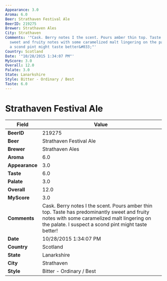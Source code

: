 ```yaml
---
Appearance: 3.0
Aroma: 6.0
Beer: Strathaven Festival Ale
BeerID: 219275
Brewer: Strathaven Ales
City: Strathaven
Comments: '"Cask. Berry notes I the scent. Pours amber thin top. Taste has predominantly
  sweet and fruity notes with some caramelized malt lingering on the palate. I suspect
  a scond pint might taste better&#033;"'
Country: Scotland
Date: '"10/28/2015 1:34:07 PM"'
MyScore: 3.0
Overall: 12.0
Palate: 3.0
State: Lanarkshire
Style: Bitter - Ordinary / Best
Taste: 6.0
---
```


# Strathaven Festival Ale

| Field         | Value |
|---------------|-------|
| **BeerID** | 219275 |
| **Beer** | Strathaven Festival Ale |
| **Brewer** | Strathaven Ales |
| **Aroma** | 6.0 |
| **Appearance** | 3.0 |
| **Taste** | 6.0 |
| **Palate** | 3.0 |
| **Overall** | 12.0 |
| **MyScore** | 3.0 |
| **Comments** | Cask. Berry notes I the scent. Pours amber thin top. Taste has predominantly sweet and fruity notes with some caramelized malt lingering on the palate. I suspect a scond pint might taste better&#033; |
| **Date** | 10/28/2015 1:34:07 PM |
| **Country** | Scotland |
| **State** | Lanarkshire |
| **City** | Strathaven |
| **Style** | Bitter - Ordinary / Best |
